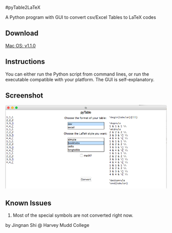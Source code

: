 #pyTable2LaTeX

A Python program with GUI to convert csv/Excel Tables to LaTeX codes

## Download
[Mac OS: v1.1.0](https://github.com/jingnanshi/pyTable2LaTeX/releases/tag/v1.1.0)

## Instructions
You can either run the Python script from command lines, or run the executable compatible with your platform. The GUI is self-explanatory.

## Screenshot
![csv to booktabs](screenshots/csv_to_booktabs.png)

## Known Issues
1. Most of the special symbols are not converted right now.


by Jingnan Shi @ Harvey Mudd College


